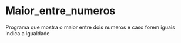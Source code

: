 # Maior_entre_numeros

Programa que mostra o maior entre dois numeros e caso forem iguais indica a igualdade
